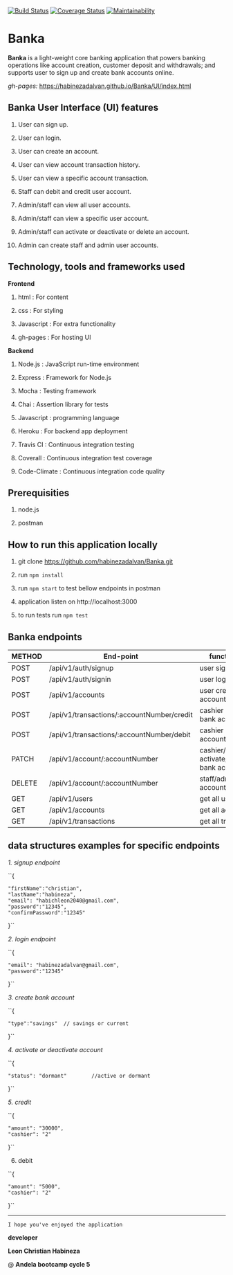 [![Build Status](https://www.travis-ci.org/habinezadalvan/Banka.svg?branch=develop)](https://www.travis-ci.org/habinezadalvan/Banka)
[![Coverage Status](https://coveralls.io/repos/github/habinezadalvan/Banka/badge.svg?branch=ch-tests2-%23165196875)](https://coveralls.io/github/habinezadalvan/Banka?branch=ch-tests2-%23165196875)
[![Maintainability](https://api.codeclimate.com/v1/badges/8e389dc649c302e0521d/maintainability)](https://codeclimate.com/github/habinezadalvan/Banka/maintainability)

# Banka

**Banka** is a light-weight core banking application that powers banking operations like account
creation, customer deposit and withdrawals; and supports user to sign up and create bank accounts online.

*gh-pages:*  https://habinezadalvan.github.io/Banka/UI/index.html

Banka User Interface (UI) features
-------------------------------------
  1. User can sign up.

  2. User can login.

  3. User can create an account.

  4. User can view account transaction history.

  5. User can view a specific account transaction.

  6. Staff can debit and credit user account.

  7. Admin/staff can view all user accounts.

  8. Admin/staff can view a specific user account.

  9. Admin/staff can activate or deactivate or delete an account.

  10. Admin can create staff and admin user accounts.
  
  Technology, tools and frameworks used
  ------------------------------
  
  **Frontend**
  
  1. html : For content
  
  2. css : For styling
  
  3. Javascript : For extra functionality 
  
  4. gh-pages : For hosting UI
  
  **Backend**
  
  1. Node.js : JavaScript run-time environment 
  
  2. Express : Framework for Node.js
  
  3. Mocha : Testing framework
  
  4. Chai : Assertion library for tests
  
  5. Javascript : programming language
  
  6. Heroku : For backend app deployment
  
  6. Travis CI : Continuous integration testing
  
  7. Coverall : Continuous integration test coverage
  
  8. Code-Climate : Continuous integration code quality
  
  
  Prerequisities
  ---------------
  
  1. node.js
  
  2. postman 
  
  How to run this application locally
  ------------------------------------
  
  1. git clone https://github.com/habinezadalvan/Banka.git
  
  2. run ``npm install``
  
  3. run ``npm start`` to test bellow endpoints in postman
  
  4. application listen on http://localhost:3000
  
  5. to run tests run ``npm test``
  
  
  Banka endpoints
  ----------------
  
  | METHOD  | End-point  | functionality |
| ------------ |---------------| -----|
| POST     | /api/v1/auth/signup |user signup |
| POST     | /api/v1/auth/signin |user login |
| POST | /api/v1/accounts  |user creates bank account |
| POST     | /api/v1/transactions/:accountNumber/credit |cashier credit bank account |
| POST     | /api/v1/transactions/:accountNumber/debit |cashier debit bank account |
| PATCH | /api/v1/account/:accountNumber|cashier/admin activate/deactivate bank account |
| DELETE     | /api/v1/account/:accountNumber | staff/admin delete account |
| GET     | /api/v1/users       | get all users |
| GET | /api/v1/accounts  |    get all accounts |
| GET | /api/v1/transactions |    get all transactions |


data structures examples for specific endpoints 
--------------------------------------

*1. signup endpoint*

``{
	
	"firstName":"christian",
	"lastName":"habineza",
	"email": "habichleon2040@gmail.com",
	"password":"12345",
	"confirmPassword":"12345"
}``


*2. login endpoint*

``{

	"email": "habinezadalvan@gmail.com",
	"password":"12345"
  
}``

*3. create bank account*

``{

	"type":"savings"  // savings or current
  
}``

*4. activate or deactivate account*

``{
	
	"status": "dormant"        //active or dormant

}``

*5. credit*

``{

	"amount": "30000",
	"cashier": "2"
  
}``

6. debit 

``{

	"amount": "5000",
	"cashier": "2"
  
}``


-------------------------------------------------------------------------------------------------------------------------
``I hope you've enjoyed the application``

**developer**

**Leon Christian Habineza**

@ **Andela bootcamp cycle 5**
  
